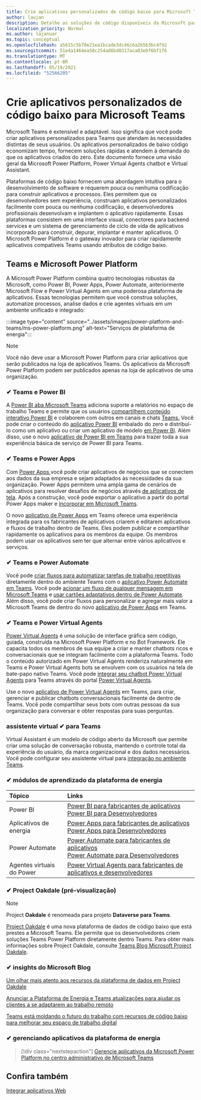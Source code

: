 ```yaml
---
title: Crie aplicativos personalizados de código baixo para Microsoft Teams
author: laujan
description: Detalhe as soluções de código disponíveis da Microsoft para Teams
localization_priority: Normal
ms.author: lajanuar
ms.topic: conceptual
ms.openlocfilehash: a5615c5b70e21ea1bcade3dc46c6a2b5b3bc4f92
ms.sourcegitcommit: 51e4a1464ea58c254ad6bd0317aca03ebf6bf1f6
ms.translationtype: MT
ms.contentlocale: pt-BR
ms.lasthandoff: 05/19/2021
ms.locfileid: "52566205"
---
```

# <a name="create-low-code-custom-apps-for-microsoft-teams"></a>Crie aplicativos personalizados de código baixo para Microsoft Teams

Microsoft Teams é extensível e adaptável. Isso significa que você pode criar aplicativos personalizados para Teams que atendam às necessidades distintas de seus usuários. Os aplicativos personalizados de baixo código economizam tempo, fornecem soluções rápidas e atendem à demanda do que os aplicativos criados do zero. Este documento fornece uma visão geral da Microsoft Power Platform, Power Virtual Agents chatbot e Virtual Assistant.

Plataformas de código baixo fornecem uma abordagem intuitiva para o desenvolvimento de software e requerem pouca ou nenhuma codificação para construir aplicativos e processos. Eles permitem que os desenvolvedores sem experiência, construam aplicativos personalizados facilmente com pouca ou nenhuma codificação, e desenvolvedores profissionais desenvolvam e implantem o aplicativo rapidamente. Essas plataformas consistem em uma interface visual, conectores para backend services e um sistema de gerenciamento de ciclo de vida de aplicativos incorporado para construir, depurar, implantar e manter aplicativos. O Microsoft Power Platform é o gateway inovador para criar rapidamente aplicativos compatíveis Teams usando atributos de código baixo.

## <a name="teams-and-microsoft-power-platform"></a>Teams e Microsoft Power Platform

A Microsoft Power Platform combina quatro tecnologias robustas da Microsoft, como Power BI, Power Apps, Power Automate, anteriormente Microsoft Flow e Power Virtual Agents em uma poderosa plataforma de aplicativos. Essas tecnologias permitem que você construa soluções, automatize processos, analise dados e crie agentes virtuais em um ambiente unificado e integrado:

:::image type="content" source="../assets/images/power-platform-and-teams/ms-power-platform.png" alt-text="Serviços de plataforma de energia":::

> [!NOTE]
> Você não deve usar a Microsoft Power Platform para criar aplicativos que serão publicados na loja de aplicativos Teams. Os aplicativos da Microsoft Power Platform podem ser publicados apenas na loja de aplicativos de uma organização.

### <a name="-teams-and-power-bi"></a>✔ Teams e Power BI

A [Power BI aba Microsoft Teams](https://powerbi.microsoft.com/blog/announcing-new-power-bi-tab-for-microsoft-teams/) adiciona suporte a relatórios no espaço de trabalho Teams e permite que os usuários [compartilhem conteúdo interativo Power BI](/power-bi/collaborate-share/service-embed-report-microsoft-teams) e colaborem com outros em canais e chats [Teams.](/power-bi/collaborate-share/service-collaborate-microsoft-teams) Você pode criar o conteúdo do [aplicativo Power BI](/power-bi/collaborate-share/service-create-distribute-apps) embalado do zero e distribuí-lo como um aplicativo ou criar um aplicativo de modelo [em Power BI](/connect-data/service-template-apps-create). Além disso, use o novo [aplicativo de Power BI em Teams](https://go.microsoft.com/fwlink/?linkid=2143643) para trazer toda a sua experiência básica de serviço de Power BI para Teams.

### <a name="-teams-and-power-apps"></a>✔ Teams e Power Apps

Com [Power Apps,](/powerapps/powerapps-overview)você pode criar aplicativos de negócios que se conectem aos dados da sua empresa e sejam adaptados às necessidades da sua organização.  Power Apps permitem uma ampla gama de cenários de aplicativos para resolver desafios de negócios através [de aplicativos de tela](/powerapps/maker/#canvas-apps). Após a construção, você pode exportar o aplicativo a partir do portal Power Apps maker e [incorporar em Microsoft Teams](/power-platform/admin/embed-app-teams).

O novo [aplicativo de Power Apps](https://go.microsoft.com/fwlink/?linkid=2143374) em Teams oferece uma experiência integrada para os fabricantes de aplicativos criarem e editarem aplicativos e fluxos de trabalho dentro de Teams. Eles podem publicar e compartilhar rapidamente os aplicativos para os membros da equipe. Os membros podem usar os aplicativos sem ter que alternar entre vários aplicativos e serviços.

### <a name="-teams-and-power-automate"></a>✔ Teams e Power Automate

Você pode [criar fluxos para automatizar tarefas de trabalho repetitivas](https://flow.microsoft.com/connectors/shared_teams/microsoft-teams/) diretamente dentro do ambiente Teams com o [aplicativo Power Automate em Teams](/power-automate/flows-teams). Você pode [acionar um fluxo de qualquer mensagem em Microsoft Teams](/power-automate/trigger-flow-teams-message) e [usar cartões adaptativos dentro de Power Automate](/power-automate/create-adaptive-cards). Além disso, você pode criar fluxos para personalizar e agregar mais valor a Microsoft Teams de dentro do novo [aplicativo de Power Apps](https://go.microsoft.com/fwlink/?linkid=2143539) em Teams.

### <a name="-teams-and-power-virtual-agents"></a>✔ Teams e Power Virtual Agents

[Power Virtual Agents](/power-virtual-agents/fundamentals-what-is-power-virtual-agents) é uma solução de interface gráfica sem código, guiada, construída na Microsoft Power Platform e no Bot Framework. Ele capacita todos os membros de sua equipe a criar e manter chatbots ricos e conversacionais que se integram facilmente com a plataforma Teams. Todo o conteúdo autorizado em Power Virtual Agents renderiza naturalmente em Teams e Power Virtual Agents bots se envolvem com os usuários na tela de bate-papo nativo Teams. Você pode [integrar seu chatbot Power Virtual Agents](/power-virtual-agents/publication-add-bot-to-microsoft-teams) para Teams através do portal [Power Virtual Agents](https://powervirtualagents.microsoft.com).

Use o novo [aplicativo de Power Virtual Agents](https://aka.ms/pva-teams-docs) em Teams, para criar, gerenciar e publicar chatbots conversacionais facilmente de dentro de Teams. Você pode compartilhar seus bots com outras pessoas da sua organização para conversar e obter respostas para suas perguntas.

### <a name="-virtual-assistant-for-teams"></a>assistente virtual ✔ para Teams

Virtual Assistant é um modelo de código aberto da Microsoft que permite criar uma solução de conversação robusta, mantendo o controle total da experiência do usuário, da marca organizacional e dos dados necessários. Você pode configurar seu assistente virtual para [integração no ambiente Teams](https://microsoft.github.io/botframework-solutions/clients-and-channels/tutorials/enable-teams/1-intro). 

### <a name="-power-platform-learn-modules"></a>✔ módulos de aprendizado da plataforma de energia

|  Tópico  |  Links  |
|:---------|:----------------------|
|Power BI|[Power BI para fabricantes de aplicativos](/learn/browse/?expanded=power-platform&products=power-bi&roles=maker)</br>[Power BI para Desenvolvedores](/learn/browse/?expanded=power-platform&products=power-bi&roles=developer)|
|Aplicativos de energia|[Power Apps para fabricantes de aplicativos](/learn/browse/?products=power-apps&roles=maker)</br>[Power Apps para Desenvolvedores](/learn/browse/?products=power-apps)|
|Power Automate|[Power Automate para fabricantes de aplicativos](/learn/browse/?expanded=power-platform&products=power-automate&roles=maker)</br>[Power Automate para Desenvolvedores](/learn/browse/?expanded=power-platform&products=power-automate&roles=developer)|
|Agentes virtuais do Power|[Power Virtual Agents para fabricantes de aplicativos e desenvolvedores](/learn/browse/?products=power-virtual-agents&expanded=power-platform&roles=maker)|

### <a name="-project-oakdale-preview"></a>✔ Project Oakdale (pré-visualização)

> [!NOTE]
> Project **Oakdale** é renomeada para projeto **Dataverse para Teams**.

[Project Oakdale](https://techcommunity.microsoft.com/t5/microsoft-teams-blog/teams-is-shaping-the-future-of-work-with-low-code-features-to/ba-p/1507180
) é uma nova plataforma de dados de código baixo que está prestes a Microsoft Teams. Ele permite que os desenvolvedores criem soluções Teams Power Platform diretamente dentro Teams. Para obter mais informações sobre Project Oakdale, consulte [Teams Blog Microsoft Project Oakdale](https://powerapps.microsoft.com/blog/introducing-project-oakdale-a-new-low-code-data-platform-for-microsoft-teams).

### <a name="-microsoft-blog-insights"></a>✔ insights do Microsoft Blog

[Um olhar mais atento aos recursos da plataforma de dados em Project Oakdale](https://powerapps.microsoft.com/blog/a-closer-look-at-data-platform-capabilities-in-project-oakdale/)

[Anunciar a Plataforma de Energia e Teams atualizações para ajudar os clientes a se adaptarem ao trabalho remoto](https://cloudblogs.microsoft.com/powerplatform/2020/05/19/announcing-power-platform-and-teams-updates-to-help-customers-adapt-to-remote-work/)

[Teams está moldando o futuro do trabalho com recursos de código baixo para melhorar seu espaço de trabalho digital](https://techcommunity.microsoft.com/t5/microsoft-teams-blog/teams-is-shaping-the-future-of-work-with-low-code-features-to/ba-p/1507180)

### <a name="-managing-power-platform-apps"></a>✔ gerenciando aplicativos da plataforma de energia

> [!div class="nextstepaction"]
> [Gerencie aplicativos da Microsoft Power Platform no centro administrativo de Microsoft Teams](/microsoftteams/manage-power-platform-apps)

## <a name="see-also"></a>Confira também

[Integrar aplicativos Web](~/samples/integrate-web-apps-overview.md)